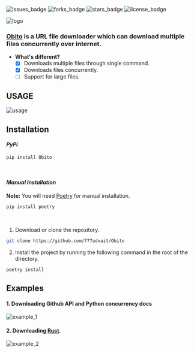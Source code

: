 ![issues_badge](https://img.shields.io/github/issues/777advait/Obito)    ![forks_badge](https://img.shields.io/github/forks/777advait/Obito)    ![stars_badge](https://img.shields.io/github/stars/777advait/Obito)    ![license_badge](https://img.shields.io/github/license/777advait/Obito)
</br>

![logo](https://cdn.discordapp.com/attachments/983572908553150484/984755765388648458/logo.png)

### **[Obito](https://naruto.fandom.com/wiki/Obito_Uchiha)** is a URL file downloader which can download multiple files concurrently over internet.

- **What's different?**
    - [x] Downloads multiple files through single command.
    - [x] Downloads files concurrently.
    - [ ] Support for large files.

## USAGE
![usage](https://user-images.githubusercontent.com/76993204/173182137-1499286b-bfed-40d9-889e-12ac9ff5a352.svg)

## Installation
#### ***PyPi***
```bash
pip install Obito
```
</br>

#### ***Manual Installation***
**Note:** You will need [Poetry](https://python-poetry.org/) for manual installation.
```bash
pip install poetry
```
</br>

1. Download or clone the repository.
```bash
git clone https://github.com/777advait/Obito
```

2. Install the project by running the following command in the root of the directory.
```bash
poetry install
```

## Examples
#### 1. Downloading Github API and Python concurrency docs
![example_1](https://user-images.githubusercontent.com/76993204/173182602-6ef5f13d-b1a7-4d52-9bf5-467fbf06d19e.gif)
</br>

#### 2. Downloading [Rust](https://rust-lang.org).
![example_2](https://user-images.githubusercontent.com/76993204/173183043-9d963973-be4f-48bd-b82e-ae1e4282d10d.gif)
